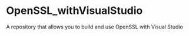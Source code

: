 # OpenSSL_withVisualStudio
A repository that allows you to build and use OpenSSL with Visual Studio
